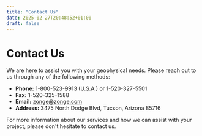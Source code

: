 ```yaml
---
title: "Contact Us"
date: 2025-02-27T20:48:52+01:00
draft: false
---
```


# Contact Us

We are here to assist you with your geophysical needs. Please reach out to us through any of the following methods:

- **Phone:** 1-800-523-9913 (U.S.A.) or 1-520-327-5501
- **Fax:** 1-520-325-1588
- **Email:** [zonge@zonge.com](mailto:zonge@zonge.com)
- **Address:** 3475 North Dodge Blvd, Tucson, Arizona 85716

For more information about our services and how we can assist with your project, please don't hesitate to contact us.
